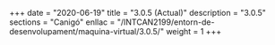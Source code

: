 +++
date        = "2020-06-19"
title       = "3.0.5 (Actual)"
description = "3.0.5"
sections    = "Canigó"
enllac		= "/INTCAN2199/entorn-de-desenvolupament/maquina-virtual/3.0.5/"
weight		= 1
+++
